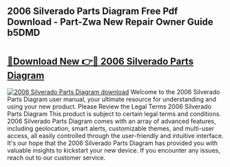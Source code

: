 ## 2006 Silverado Parts Diagram Free Pdf Download - Part-Zwa New Repair Owner Guide b5DMD

# <h2><a href="http://dfmtlu0.blite.top/?on=2006+Silverado+Parts+Diagram">🔗Download New 👉🔴 2006 Silverado Parts Diagram</a></h2>

[![2006 Silverado Parts Diagram download](https://i.imgur.com/lujVjoI.png)](http://dfmtlu0.blite.top/?on=2006+Silverado+Parts+Diagram)
Welcome to the 2006 Silverado Parts Diagram user manual, your ultimate resource for understanding and using your new product. Please Review the Legal Terms 2006 Silverado Parts Diagram This product is subject to certain legal terms and conditions. 2006 Silverado Parts Diagram comes with an array of advanced features, including geolocation, smart alerts, customizable themes, and multi-user access, all easily controlled through the user-friendly and intuitive interface. It's our hope that the 2006 Silverado Parts Diagram has provided you with valuable insights to kickstart your new device. If you encounter any issues, reach out to our customer service.
